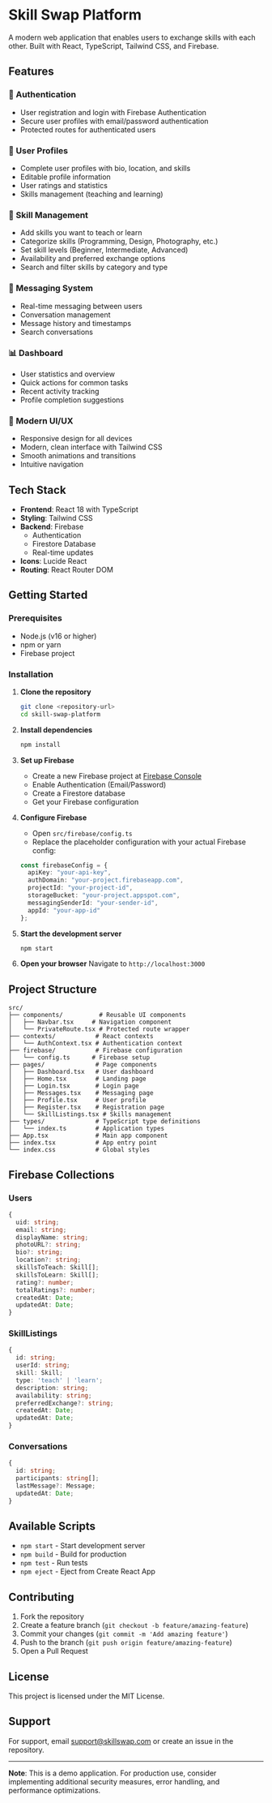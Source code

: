 # Skill Swap Platform

A modern web application that enables users to exchange skills with each other. Built with React, TypeScript, Tailwind CSS, and Firebase.

## Features

### 🔐 Authentication
- User registration and login with Firebase Authentication
- Secure user profiles with email/password authentication
- Protected routes for authenticated users

### 👤 User Profiles
- Complete user profiles with bio, location, and skills
- Editable profile information
- User ratings and statistics
- Skills management (teaching and learning)

### 🎯 Skill Management
- Add skills you want to teach or learn
- Categorize skills (Programming, Design, Photography, etc.)
- Set skill levels (Beginner, Intermediate, Advanced)
- Availability and preferred exchange options
- Search and filter skills by category and type

### 💬 Messaging System
- Real-time messaging between users
- Conversation management
- Message history and timestamps
- Search conversations

### 📊 Dashboard
- User statistics and overview
- Quick actions for common tasks
- Recent activity tracking
- Profile completion suggestions

### 🎨 Modern UI/UX
- Responsive design for all devices
- Modern, clean interface with Tailwind CSS
- Smooth animations and transitions
- Intuitive navigation

## Tech Stack

- **Frontend**: React 18 with TypeScript
- **Styling**: Tailwind CSS
- **Backend**: Firebase
  - Authentication
  - Firestore Database
  - Real-time updates
- **Icons**: Lucide React
- **Routing**: React Router DOM

## Getting Started

### Prerequisites

- Node.js (v16 or higher)
- npm or yarn
- Firebase project

### Installation

1. **Clone the repository**
   ```bash
   git clone <repository-url>
   cd skill-swap-platform
   ```

2. **Install dependencies**
   ```bash
   npm install
   ```

3. **Set up Firebase**
   - Create a new Firebase project at [Firebase Console](https://console.firebase.google.com/)
   - Enable Authentication (Email/Password)
   - Create a Firestore database
   - Get your Firebase configuration

4. **Configure Firebase**
   - Open `src/firebase/config.ts`
   - Replace the placeholder configuration with your actual Firebase config:
   ```typescript
   const firebaseConfig = {
     apiKey: "your-api-key",
     authDomain: "your-project.firebaseapp.com",
     projectId: "your-project-id",
     storageBucket: "your-project.appspot.com",
     messagingSenderId: "your-sender-id",
     appId: "your-app-id"
   };
   ```

5. **Start the development server**
   ```bash
   npm start
   ```

6. **Open your browser**
   Navigate to `http://localhost:3000`

## Project Structure

```
src/
├── components/          # Reusable UI components
│   ├── Navbar.tsx     # Navigation component
│   └── PrivateRoute.tsx # Protected route wrapper
├── contexts/           # React contexts
│   └── AuthContext.tsx # Authentication context
├── firebase/           # Firebase configuration
│   └── config.ts      # Firebase setup
├── pages/              # Page components
│   ├── Dashboard.tsx   # User dashboard
│   ├── Home.tsx        # Landing page
│   ├── Login.tsx       # Login page
│   ├── Messages.tsx    # Messaging page
│   ├── Profile.tsx     # User profile
│   ├── Register.tsx    # Registration page
│   └── SkillListings.tsx # Skills management
├── types/              # TypeScript type definitions
│   └── index.ts        # Application types
├── App.tsx             # Main app component
├── index.tsx           # App entry point
└── index.css           # Global styles
```

## Firebase Collections

### Users
```typescript
{
  uid: string;
  email: string;
  displayName: string;
  photoURL?: string;
  bio?: string;
  location?: string;
  skillsToTeach: Skill[];
  skillsToLearn: Skill[];
  rating?: number;
  totalRatings?: number;
  createdAt: Date;
  updatedAt: Date;
}
```

### SkillListings
```typescript
{
  id: string;
  userId: string;
  skill: Skill;
  type: 'teach' | 'learn';
  description: string;
  availability: string;
  preferredExchange?: string;
  createdAt: Date;
  updatedAt: Date;
}
```

### Conversations
```typescript
{
  id: string;
  participants: string[];
  lastMessage?: Message;
  updatedAt: Date;
}
```

## Available Scripts

- `npm start` - Start development server
- `npm build` - Build for production
- `npm test` - Run tests
- `npm eject` - Eject from Create React App

## Contributing

1. Fork the repository
2. Create a feature branch (`git checkout -b feature/amazing-feature`)
3. Commit your changes (`git commit -m 'Add amazing feature'`)
4. Push to the branch (`git push origin feature/amazing-feature`)
5. Open a Pull Request

## License

This project is licensed under the MIT License.

## Support

For support, email support@skillswap.com or create an issue in the repository.

---

**Note**: This is a demo application. For production use, consider implementing additional security measures, error handling, and performance optimizations. 